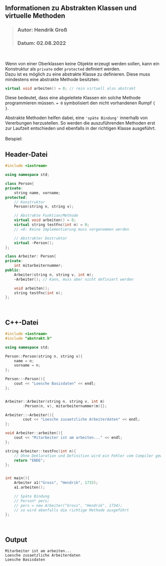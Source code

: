 ## Informationen zu Abstrakten Klassen und virtuelle Methoden
>### Autor: Hendrik Groß
>### Datum: 02.08.2022
<br>

Wenn von einer Oberklassen keine Objekte erzeugt werden sollen, kann ein Konstruktur als `private` oder `protected` definiert werden. 
<br>Dazu ist es möglich zu eine abstrakte Klasse zu definieren. Diese muss mindestens eine abstrakte Methode besitzten:
```cpp
virtual void arbeiten() = 0; // rein virtuell also abstrakt 
```
Diese bedeutet, dass eine abgeleitete Klassen ein solche Methode programmieren müssen. `= 0` symbolisiert den nicht vorhandenen Rumpf `{ }`.
<br>

Abstrakte Methoden helfen dabei, eine `'späte Bindung'` innerhalb von Vererbungen herzustellen. So werden die auszuführenden Methoden erst zur Laufzeit entschieden und ebenfalls in der richtigen Klasse ausgeführt.
<br><br> Beispiel:

## Header-Datei
```cpp
#include <iostream>

using namespace std;

class Person{
private:
    string name, vorname;
protected:
    // Konstruktor 
    Person(string n, string v);

    // Abstrakte Funktion/Methode
    virtual void arbeiten() = 0;
    virtual string testFnc(int n) = 0;
    // =0: Keine Implementierung muss vorgenommen werden

    // Abstrakter Destruktor
    virtual ~Person();
};

class Arbeiter: Person{
private: 
    int mitarbeiternummer;
public:
    Arbeiter(string n, string v, int m);
    ~Arbeiter(); // Kann, muss aber nicht definiert werden

    void arbeiten();
    string testFnc(int n);
};
```
<br>

## C++-Datei
```cpp
#include <iostream>
#include "abstrakt.h"

using namespace std;

Person::Person(string n, string v){
    name = n;
    vorname = n;
};

Person::~Person(){
    cout << "Loesche Basisdaten" << endl;
};


Arbeiter::Arbeiter(string n, string v, int m)
        :Person(n, v), mitarbeiternummer(m){};

Arbeiter::~Arbeiter(){
        cout << "Loesche zusaetzliche Arbeiterdaten" << endl;
};

void Arbeiter::arbeiten(){
    cout << "Mitarbeiter ist am arbeiten..." << endl;
};

string Arbeiter::testFnc(int n){
    // Ohne Deklaration und Definition wird ein Fehler vom Compiler geworfen
    return "ENDE";
};


int main(){
    Arbeiter a1("Gross", "Hendrik", 1733);
    a1.arbeiten();

    // Späte Bindung
    // Person* pers;
    // pers = new Arbeiter("Gross", "Hendrik", 1734);
    // so wird ebenfalls die richtige Methode ausgeführt
};
```
<br>

## Output
```
Mitarbeiter ist am arbeiten...
Loesche zusaetzliche Arbeiterdaten
Loesche Basisdaten
```

